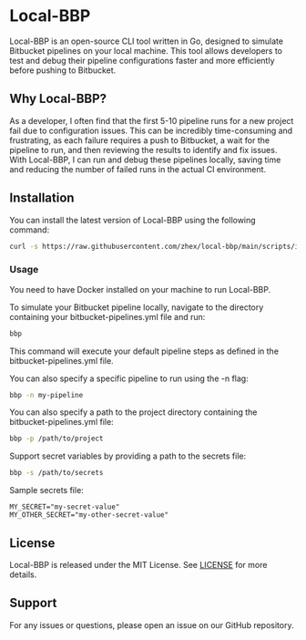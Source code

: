 # Local-BBP

Local-BBP is an open-source CLI tool written in Go, designed to simulate Bitbucket pipelines on your local machine. This tool allows developers to test and debug their pipeline configurations faster and more efficiently before pushing to Bitbucket.


## Why Local-BBP?

As a developer, I often find that the first 5-10 pipeline runs for a new project fail due to configuration issues. This can be incredibly time-consuming and frustrating, as each failure requires a push to Bitbucket, a wait for the pipeline to run, and then reviewing the results to identify and fix issues. With Local-BBP, I can run and debug these pipelines locally, saving time and reducing the number of failed runs in the actual CI environment.

## Installation

You can install the latest version of Local-BBP using the following command:

```bash
curl -s https://raw.githubusercontent.com/zhex/local-bbp/main/scripts/install.sh | bash
```

### Usage

You need to have Docker installed on your machine to run Local-BBP.

To simulate your Bitbucket pipeline locally, navigate to the directory containing your bitbucket-pipelines.yml file and run:

```bash
bbp
```

This command will execute your default pipeline steps as defined in the bitbucket-pipelines.yml file.

You can also specify a specific pipeline to run using the -n flag:

```bash
bbp -n my-pipeline
```

You can also specify a path to the project directory containing the bitbucket-pipelines.yml file:

```bash
bbp -p /path/to/project
```

Support secret variables by providing a path to the secrets file:

```bash
bbp -s /path/to/secrets
```

Sample secrets file:

```
MY_SECRET="my-secret-value"
MY_OTHER_SECRET="my-other-secret-value"
```

## License

Local-BBP is released under the MIT License. See [LICENSE](LICENSE) for more details.

## Support

For any issues or questions, please open an issue on our GitHub repository.
